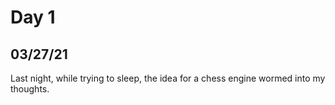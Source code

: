 # Day 1 
## 03/27/21

Last night, while trying to sleep, the idea for a chess engine wormed into my thoughts.
